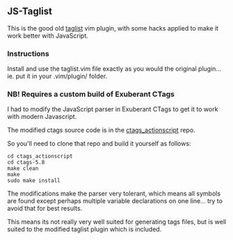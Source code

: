 ## JS-Taglist

This is the good old [taglist](http://www.vim.org/scripts/script.php?script_id=273) vim plugin, with some hacks applied to make it work better with JavaScript.

### Instructions
Install and use the taglist.vim file exactly as you would the original plugin... ie. put it in your .vim/plugin/ folder.

### NB! Requires a custom build of Exuberant CTags

I had to modify the JavaScript parser in Exuberant CTags to get it to work with modern Javascript.

The modified ctags source code is in the [ctags_actionscript](git@github.com:bigfish/ctags_actionscript.git) repo. 

So you'll need to clone that repo and build it yourself as follows:

    cd ctags_actionscript
    cd ctags-5.8
    make clean
    make
    sudo make install

The modifications make the parser very tolerant, which means all symbols are found 
except perhaps multiple variable declarations on one line... try to avoid that for best results.

This means its not really very well suited for generating tags files, but is well suited to the modified taglist plugin
which is included.

